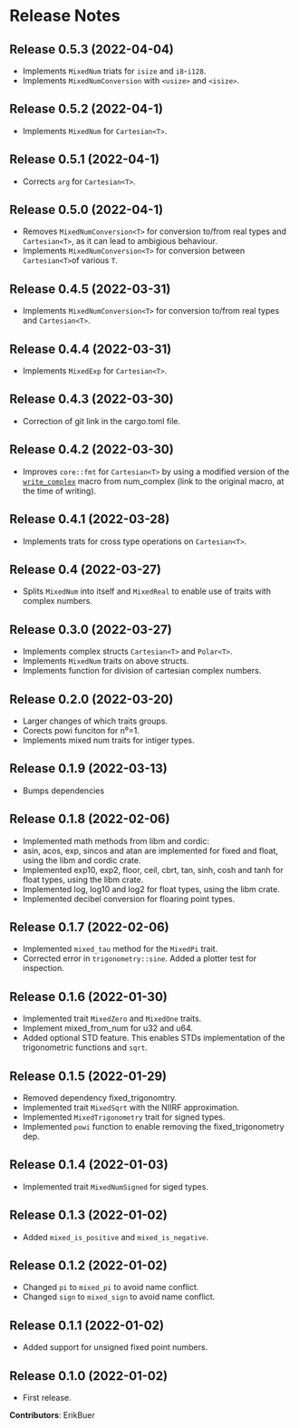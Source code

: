 # Release Notes

## Release 0.5.3 (2022-04-04)

- Implements `MixedNum` triats for `isize` and `i8`-`i128`.
- Implements `MixedNumConversion` with `<usize>` and `<isize>`.

## Release 0.5.2 (2022-04-1)

- Implements `MixedNum` for `Cartesian<T>`.

## Release 0.5.1 (2022-04-1)

- Corrects `arg` for `Cartesian<T>`.

## Release 0.5.0 (2022-04-1)

- Removes `MixedNumConversion<T>` for conversion to/from real types and `Cartesian<T>`, as it can lead to ambigious behaviour.
- Implements `MixedNumConversion<T>` for conversion between `Cartesian<T>`of various `T`.

## Release 0.4.5 (2022-03-31)

- Implements `MixedNumConversion<T>` for conversion to/from real types and `Cartesian<T>`.

## Release 0.4.4 (2022-03-31)

- Implements `MixedExp` for `Cartesian<T>`.

## Release 0.4.3 (2022-03-30)

- Correction of git link in the cargo.toml file.

## Release 0.4.2 (2022-03-30)

- Improves `core::fmt` for `Cartesian<T>` by using a modified version of the [`write_complex`](https://docs.rs/num-complex/latest/src/num_complex/lib.rs.html#1123-1211) macro from num_complex (link to the original macro, at the time of writing).

## Release 0.4.1 (2022-03-28)

- Implements trats for cross type operations on `Cartesian<T>`.

## Release 0.4 (2022-03-27)

- Splits `MixedNum` into itself and `MixedReal` to enable use of traits with complex numbers.

## Release 0.3.0 (2022-03-27)

- Implements complex structs `Cartesian<T>` and `Polar<T>`.
- Implements `MixedNum` traits on above structs.
- Implements function for division of cartesian complex numbers.

## Release 0.2.0 (2022-03-20)

- Larger changes of which traits groups.
- Corects powi funciton for n⁰=1.
- Implements mixed num traits for intiger types.

## Release 0.1.9 (2022-03-13)

- Bumps dependencies

## Release 0.1.8 (2022-02-06)

- Implemented math methods from libm and cordic:
- asin, acos, exp, sincos and atan are implemented for fixed and float, using the libm and cordic crate.
- Implemented exp10, exp2, floor, ceil, cbrt, tan, sinh, cosh and tanh for float types, using the libm crate.
- Implemented log, log10 and log2 for float types, using the libm crate.
- Implemented decibel conversion for floaring point types.

## Release 0.1.7 (2022-02-06)

- Implemented `mixed_tau` method for the `MixedPi` trait.
- Corrected error in `trigonometry::sine`. Added a plotter test for inspection.

## Release 0.1.6 (2022-01-30)

- Implemented trait `MixedZero` and `MixedOne` traits.
- Implement mixed_from_num for u32 and u64.
- Added optional STD feature. This enables STDs implementation of the trigonometric functions and `sqrt`.

## Release 0.1.5 (2022-01-29)

- Removed dependency fixed_trigonomtry.
- Implemented trait `MixedSqrt` with the NIIRF approximation.
- Implemented `MixedTrigonometry` trait for signed types.
- Implemented `powi` function to enable removing the fixed_trigonometry dep.

## Release 0.1.4 (2022-01-03)

- Implemented trait `MixedNumSigned` for siged types.

## Release 0.1.3 (2022-01-02)

- Added `mixed_is_positive` and `mixed_is_negative`.

## Release 0.1.2 (2022-01-02)

- Changed `pi` to `mixed_pi` to avoid name conflict.
- Changed `sign` to `mixed_sign` to avoid name conflict.

## Release 0.1.1 (2022-01-02)

- Added support for unsigned fixed point numbers.

## Release 0.1.0 (2022-01-02)

- First release.

**Contributors**: ErikBuer
